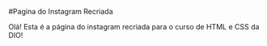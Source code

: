 #Pagina do Instagram Recriada

Olá! Esta é a página do instagram recriada para o curso de HTML e CSS da DIO!
